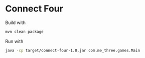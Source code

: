 # Connect Four

Build with

```bash
mvn clean package
```

Run with

```bash
java -cp target/connect-four-1.0.jar com.me_three.games.Main
```
